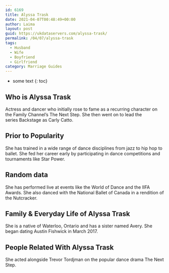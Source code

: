 ```yaml
---
id: 6169
title: Alyssa Trask
date: 2021-04-07T00:48:49+00:00
author: Laima
layout: post
guid: https://ukdataservers.com/alyssa-trask/
permalink: /04/07/alyssa-trask
tags:
  - Husband
  - Wife
  - Boyfriend
  - Girlfriend
category: Marriage Guides
---
```


* some text
{: toc}


## Who is Alyssa Trask
                  
                  
                  
Actress and dancer who initially rose to fame as a recurring character on the Family Channel&#8217;s The Next Step. She then went on to lead the series Backstage as Carly Catto. 
                  
              
            
              
            
                
                
                
## Prior to Popularity
                  
                  
                  
She has trained in a wide range of dance disciplines from jazz to hip hop to ballet. She fed her career early by participating in dance competitions and tournaments like Star Power. 
                  
              
            
              
            
                
                
                
## Random data
                  
                  
                  
She has performed live at events like the World of Dance and the IIFA Awards. She also danced with the National Ballet of Canada in a rendition of the Nutcracker.  
                  
              
            
              
            
                
                
                
## Family & Everyday Life of Alyssa Trask
                  
                  
                  
She is a native of Waterloo, Ontario and has a sister named Avery. She began dating Austin Fishwick in March 2017.
                  
              
            
              
            
                
                
                
## People Related With Alyssa Trask
                  
                  
                  
She acted alongside Trevor Tordjman on the popular dance drama The Next Step.
                  
              
            
              
            
                
              
            
              
              
            
            
              
            
          
          
          